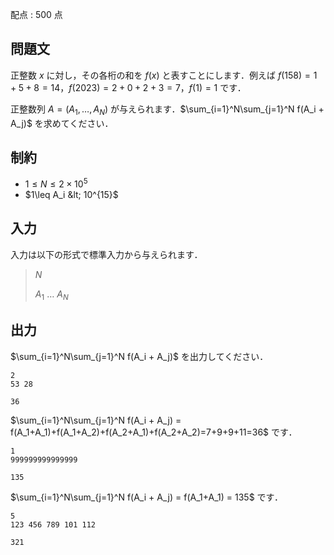 配点 : $500$ 点

## 問題文

正整数 $x$ に対し，その各桁の和を $f(x)$ と表すことにします．例えば $f(158) = 1 + 5 + 8 = 14$，$f(2023) = 2 + 0 + 2 + 3 = 7$，$f(1) = 1$ です．

正整数列 $A = (A_1, \ldots, A_N)$ が与えられます．$\sum_{i=1}^N\sum_{j=1}^N f(A_i + A_j)$ を求めてください．

## 制約

- $1\leq N\leq 2\times 10^5$
- $1\leq A_i &lt; 10^{15}$

## 入力

入力は以下の形式で標準入力から与えられます．

> $N$
> 
> $A_1$ $\ldots$ $A_N$

## 出力

$\sum_{i=1}^N\sum_{j=1}^N f(A_i + A_j)$ を出力してください．

```input1
2
53 28
```

```output1
36
```

$\sum_{i=1}^N\sum_{j=1}^N f(A_i + A_j) = f(A_1+A_1)+f(A_1+A_2)+f(A_2+A_1)+f(A_2+A_2)=7+9+9+11=36$ です．

```input2
1
999999999999999
```

```output2
135
```

$\sum_{i=1}^N\sum_{j=1}^N f(A_i + A_j) = f(A_1+A_1) = 135$ です．

```input3
5
123 456 789 101 112
```

```output3
321
```